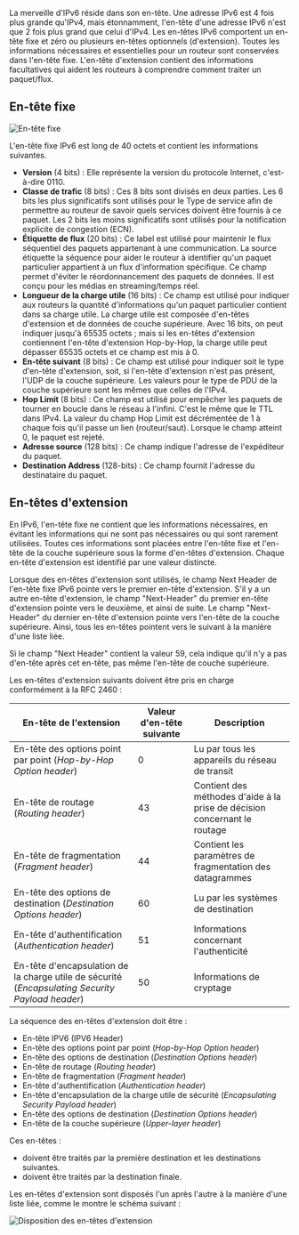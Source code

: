 La merveille d'IPv6 réside dans son en-tête. Une adresse IPv6 est 4 fois plus grande qu'IPv4, mais étonnamment, l'en-tête d'une adresse IPv6 n'est que 2 fois plus grand que celui d'IPv4. Les en-têtes IPv6 comportent un en-tête fixe et zéro ou plusieurs en-têtes optionnels (d'extension). Toutes les informations nécessaires et essentielles pour un routeur sont conservées dans l'en-tête fixe. L'en-tête d'extension contient des informations facultatives qui aident les routeurs à comprendre comment traiter un paquet/flux.

## En-tête fixe

![En-tête fixe](https://raw.githubusercontent.com/Microleadoff/content/master/lang/fr/courses/R%C3%A9seaux/Protocoles%20r%C3%A9seaux/IPV6/courses/0060%20-%20En-t%C3%AAtes/images/image1.jpg)

L'en-tête fixe IPv6 est long de 40 octets et contient les informations suivantes.

- **Version** (4 bits) : Elle représente la version du protocole Internet, c'est-à-dire 0110.
- **Classe de trafic** (8 bits) : Ces 8 bits sont divisés en deux parties. Les 6 bits les plus significatifs sont utilisés pour le Type de service afin de permettre au routeur de savoir quels services doivent être fournis à ce paquet. Les 2 bits les moins significatifs sont utilisés pour la notification explicite de congestion (ECN).
- **Étiquette de flux** (20 bits) : Ce label est utilisé pour maintenir le flux séquentiel des paquets appartenant à une communication. La source étiquette la séquence pour aider le routeur à identifier qu'un paquet particulier appartient à un flux d'information spécifique. Ce champ permet d'éviter le réordonnancement des paquets de données. Il est conçu pour les médias en streaming/temps réel.
- **Longueur de la charge utile** (16 bits) : Ce champ est utilisé pour indiquer aux routeurs la quantité d'informations qu'un paquet particulier contient dans sa charge utile. La charge utile est composée d'en-têtes d'extension et de données de couche supérieure. Avec 16 bits, on peut indiquer jusqu'à 65535 octets ; mais si les en-têtes d'extension contiennent l'en-tête d'extension Hop-by-Hop, la charge utile peut dépasser 65535 octets et ce champ est mis à 0.
- **En-tête suivant** (8 bits) : Ce champ est utilisé pour indiquer soit le type d'en-tête d'extension, soit, si l'en-tête d'extension n'est pas présent, l'UDP de la couche supérieure. Les valeurs pour le type de PDU de la couche supérieure sont les mêmes que celles de l'IPv4.
- **Hop Limit** (8 bits) : Ce champ est utilisé pour empêcher les paquets de tourner en boucle dans le réseau à l'infini. C'est le même que le TTL dans IPv4. La valeur du champ Hop Limit est décrémentée de 1 à chaque fois qu'il passe un lien (routeur/saut). Lorsque le champ atteint 0, le paquet est rejeté.
- **Adresse source** (128 bits) : Ce champ indique l'adresse de l'expéditeur du paquet.
- **Destination Address** (128-bits) : Ce champ fournit l'adresse du destinataire du paquet.

## En-têtes d'extension

En IPv6, l'en-tête fixe ne contient que les informations nécessaires, en évitant les informations qui ne sont pas nécessaires ou qui sont rarement utilisées. Toutes ces informations sont placées entre l'en-tête fixe et l'en-tête de la couche supérieure sous la forme d'en-têtes d'extension. Chaque en-tête d'extension est identifié par une valeur distincte.

Lorsque des en-têtes d'extension sont utilisés, le champ Next Header de l'en-tête fixe IPv6 pointe vers le premier en-tête d'extension. S'il y a un autre en-tête d'extension, le champ "Next-Header" du premier en-tête d'extension pointe vers le deuxième, et ainsi de suite. Le champ "Next-Header" du dernier en-tête d'extension pointe vers l'en-tête de la couche supérieure. Ainsi, tous les en-têtes pointent vers le suivant à la manière d'une liste liée.

Si le champ "Next Header" contient la valeur 59, cela indique qu'il n'y a pas d'en-tête après cet en-tête, pas même l'en-tête de couche supérieure.

Les en-têtes d'extension suivants doivent être pris en charge conformément à la RFC 2460 :

| **En-tête de l'extension** | **Valeur d'en-tête suivante** | **Description** |
| --- | --- | --- |
| En-tête des options point par point (*Hop-by-Hop Option header*) | 0 | Lu par tous les appareils du réseau de transit |
| En-tête de routage (*Routing header*) | 43 | Contient des méthodes d'aide à la prise de décision concernant le routage |
| En-tête de fragmentation (*Fragment header*) | 44 | Contient les paramètres de fragmentation des datagrammes |
| En-tête des options de destination (*Destination Options header*) | 60 | Lu par les systèmes de destination |
| En-tête d'authentification (*Authentication header*) | 51 | Informations concernant l'authenticité |
| En-tête d'encapsulation de la charge utile de sécurité (*Encapsulating Security Payload header*) | 50 | Informations de cryptage |

La séquence des en-têtes d'extension doit être :

- En-tête IPV6 (IPV6 Header)
- En-tête des options point par point (*Hop-by-Hop Option header*)
- En-tête des options de destination (*Destination Options header*)
- En-tête de routage (*Routing header*)
- En-tête de fragmentation (*Fragment header*)
- En-tête d'authentification (*Authentication header*)
- En-tête d'encapsulation de la charge utile de sécurité (*Encapsulating Security Payload header*)
- En-tête des options de destination (*Destination Options header*)
- En-tête de la couche supérieure (*Upper-layer header*)

Ces en-têtes :

- doivent être traités par la première destination et les destinations suivantes.
- doivent être traités par la destination finale.

Les en-têtes d'extension sont disposés l'un après l'autre à la manière d'une liste liée, comme le montre le schéma suivant :

![Disposition des en-têtes d'extension](https://raw.githubusercontent.com/Microleadoff/content/master/lang/fr/courses/R%C3%A9seaux/Protocoles%20r%C3%A9seaux/IPV6/courses/0060%20-%20En-t%C3%AAtes/images/image2.jpg)